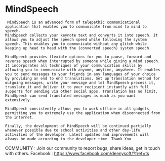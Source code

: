 # MindSpeech

     MindSpeech is an advanced form of telepathic communicational application that enables you to communicate from mind to mind to speech.       
    MindSpeech collects your keynote text and converts it into speech, it allows you to adjust the speech speed while following the system    speech. This enables you to communicate without any glitch while keeping up head to head with the (converted speech) system speech.
    
    MindSpeech provides flexible options for you to pause, forward and reverse speech when interrupted by someone while giving a mind speech. It incorporates all techniques of your communication skills by allowing you to communicate with anyone, anytime, anywhere. It enables you to send messages to your friends in any languages of your choice by providing an end to end translations. Set up translation method for outgoing messages, write your message and let MindSpeech process it, translate it and deliver it to your recipient instantly with full supports for sending via other social apps. Translation has no limit, MindSpeech can send translated messages as much as you want extensively.

    MindSpeech consistently allows you to work offline in all gadgets, permitting you to extremely use the application when disconnected from the internet.

    Finally, the development of MindSpeech will be continued partially whenever possible due to school activities and other day-life activities of the developer. Latest updates and improvements will always be made according to the developer time. Thank You

COMMUNITY : Join our community to report bugs, share ideas, get in touch with others.
Facebook : https://www.facebook.com/deenysoft/?fref=ts

